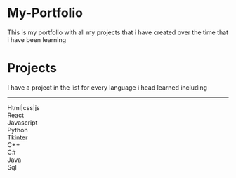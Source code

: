# My-Portfolio
This is my portfolio with all my projects that i have created over the time that i have been learning
# Projects
I have a project in the list for every language i head learned including<br>
<hr>
Html|css|js<br>
React<br>
Javascript<br>
Python<br>
Tkinter<br>
C++<br>
C#<br>
Java<br>
Sql<br>